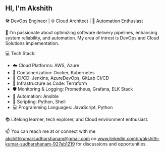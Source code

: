 ## HI, I'm Akshith
🛠️ DevOps Engineer | 🌐 Cloud Architect | 🤖 Automation Enthusiast

🔧 I'm passionate about optimizing software delivery pipelines, enhancing system reliability, and automation. My area of intrest is DevOps and Cloud Solutions implementation.

💻 Tech Stack:
- ☁️ Cloud Platforms: AWS, Azure
- 🐳 Containerization: Docker, Kubernetes
- 🔄 CI/CD: Jenkins, AzureDevOps, GitLab CI/CD
- 🧰 Infrastructure as Code: Terraform
- 🛡️ Monitoring & Logging: Prometheus, Grafana, ELK Stack
- 🤖 Automation: Ansible
- 📝 Scripting: Python, Shell
- 💻 Programming Languages: JavaScript, Python

📚 Lifelong learner, tech explorer, and Cloud environment enthusiast.

📫 You can reach me at  or connect with me akshithkumarsudharshanam@gmail.com on www.linkedin.com/in/akshith-kumar-sudharshanam-927ab1219 for discussions and opportunities.



<!--
**AkshithGit/AkshithGit** is a ✨ _special_ ✨ repository because its `README.md` (this file) appears on your GitHub profile.

Here are some ideas to get you started:

- 🔭 I’m currently working on ...
- 🌱 I’m currently learning ...
- 👯 I’m looking to collaborate on ...
- 🤔 I’m looking for help with ...
- 💬 Ask me about ...
- 📫 How to reach me: ...
- 😄 Pronouns: ...
- ⚡ Fun fact: ...
-->

